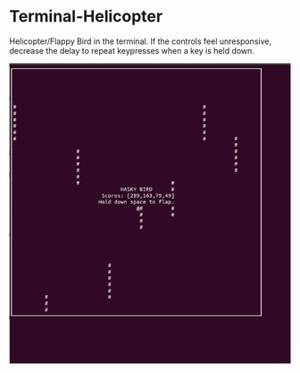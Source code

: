 # Terminal-Helicopter
Helicopter/Flappy Bird in the terminal.
If the controls feel unresponsive, decrease the delay to repeat keypresses when a key is held down.

![Screenshot](https://raw.githubusercontent.com/jrraymond/Terminal-Helicopter/master/haskybird.png)
